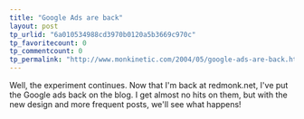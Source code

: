 ```yaml
---
title: "Google Ads are back"
layout: post
tp_urlid: "6a010534988cd3970b0120a5b3669c970c"
tp_favoritecount: 0
tp_commentcount: 0
tp_permalink: "http://www.monkinetic.com/2004/05/google-ads-are-back.html"
---
```

Well, the experiment continues. Now that I&#39;m back at redmonk.net, I&#39;ve put the Google ads back on the blog. I get almost no hits on them, but with the new design and more frequent posts, we&#39;ll see what happens!
